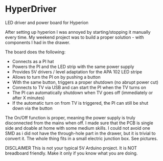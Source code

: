# HyperDriver
LED driver and power board for Hyperion

After setting up hyperion I was annoyed by starting/stopping it manually every time.
My weekend project was to build a proper solution - with components I had in the drawer.

The board does the following:

* Connects as a PI hat
* Powers the PI and the LED strip with the same power supply
* Provides 5V drivers / level adaptation for the APA 102 LED stripe
* Allows to turn the PI on by pushing a button
* With the same button, triggers a proper shutdown (no abrupt power cut)
* Connects to TV via USB and can start the PI when the TV turns on
* The PI can automatically shutdown when TV goes off (immediately or after X minutes)
* If the automatic turn on from TV is triggered, the PI can still be shut down via the button

The On/Off function is proper, meaning the power supply is truly disconnected from the mains when off.
I made sure that the PCB is single side and doable at home with some medium skills. I could not avoid one SMD as i did not have the through-hole part in the drawer, but it is trivial to convert it.
The whole thing fits in a small electric junction box. See pictures.

DISCLAIMER
This is not your typical 5V Arduino project. 
It is NOT breadboard friendly.
Make it only if you know what you are doing.

